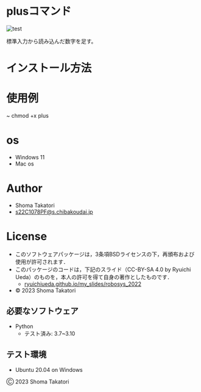 # plusコマンド
![test](https://github.com/Shouuuuuu/robosys2023/actions/workflows/test.yml/badge.svg)

標準入力から読み込んだ数字を足す。

# インストール方法

# 使用例
~ chmod +x plus
  

# os
* Windows 11 
* Mac os

# Author
* Shoma Takatori
* s22C1078PF@s.chibakoudai.jp

# License
* このソフトウェアパッケージは，3条項BSDライセンスの下，再頒布および使用が許可されます．
* このパッケージのコードは，下記のスライド（CC-BY-SA 4.0 by Ryuichi Ueda）のものを，本人の許可を得て自身の著作としたものです．
    * [ryuichiueda.github.io/my_slides/robosys_2022](https://github.com/ryuichiueda/my_slides/tree/master/robosys_2022)
* © 2023 Shoma Takatori

## 必要なソフトウェア
* Python
  * テスト済み: 3.7~3.10

## テスト環境
* Ubuntu 20.04 on Windows

Ⓒ 2023 Shoma Takatori

